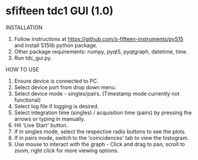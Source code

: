 # sfifteen tdc1 GUI (1.0)

INSTALLATION

1. Follow instructions at https://github.com/s-fifteen-instruments/pyS15 and install S15lib python package.
2. Other package requirements: numpy, pyqt5, pyqtgraph, datetime, time.
3. Run tdc_gui.py.

HOW TO USE

1. Ensure device is connected to PC.
2. Select device port from drop down menu.
3. Select device mode - singles/pairs. (Timestamp mode currently not functional)
4. Select log file if logging is desired.
5. Select integration time (singles) / acquisition time (pairs) by pressing the arrows or typing in manually.
6. Hit 'Live Start' button.
7. If in singles mode, select the respective radio buttons to see the plots.
8. If in pairs mode, switch to the 'coincidences' tab to view the histogram.
9. Use mouse to interact with the graph - Click and drag to pan, scroll to zoom, right click for more viewing options.
